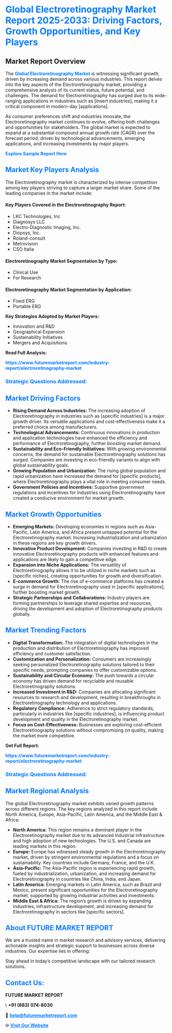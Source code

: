 <h1 style="color: #007BFF;">Global Electroretinography Market Report 2025-2033: Driving Factors, Growth Opportunities, and Key Players</h1>

<section id="overview">
<h2>Market Report Overview</h2>
<p>The <a href="https://www.futuremarketreport.com/industry-report/electroretinography-market" style="color: #007BFF; text-decoration: none;"><strong>Global Electroretinography Market</strong></a> is witnessing significant growth, driven by increasing demand across various industries. This report delves into the key aspects of the Electroretinography market, providing a comprehensive analysis of its current status, future potential, and challenges. The demand for Electroretinography has surged due to its wide-ranging applications in industries such as [insert industries], making it a critical component in modern-day [applications].</p>
<p>As consumer preferences shift and industries innovate, the Electroretinography market continues to evolve, offering both challenges and opportunities for stakeholders. The global market is expected to expand at a substantial compound annual growth rate (CAGR) over the forecast period, driven by technological advancements, emerging applications, and increasing investments by major players.</p>
</section>

<section id="overview">
<p><a href="https://www.futuremarketreport.com/request-sample/reportId=26493" style="color: #007BFF; text-decoration: none;"><strong>Explore Sample Report Here</strong></a></p>
</section>

<section id="key-players">
<h2 style="color: #007BFF;">Market Key Players Analysis</h2>
<p>The Electroretinography market is characterized by intense competition among key players striving to capture a larger market share. Some of the leading companies in the market include:</p>
<h4>Key Players Covered in the Electroretinography Report:</h4>
<ul><li>LKC Technologies, Inc</li><li>Diagnosys LLC</li><li>Electro-Diagnostic Imaging, Inc.</li><li>Diopsys, Inc.</li><li>Roland-consult</li><li>Metrovision</li><li>CSO Italia</li></ul>
<h4>Electroretinography Market Segmentation by Type:</h4>
<ul><li>Clinical Use</li><li>For Research</li></ul>

<h4>Electroretinography Market Segmentation by Application:</h4>
<ul><li>Fixed ERG</li><li>Portable ERG</li></ul>
<p><strong>Key Strategies Adopted by Market Players:</strong></p>
<ul>
<li>Innovation and R&D</li>
<li>Geographical Expansion</li>
<li>Sustainability Initiatives</li>
<li>Mergers and Acquisitions</li>
</ul>
</section>

<section>
<p><strong>Read Full Analysis: </strong></p><a href="https://www.futuremarketreport.com/industry-report/electroretinography-market" style="color: #007BFF; text-decoration: none;"><strong>https://www.futuremarketreport.com/industry-report/electroretinography-market</strong></a>
<h3 style="color: #007BFF;">Strategic Questions Addressed:</h3>
</section>

<section id="driving-factors">
<h2 style="color: #007BFF;">Market Driving Factors</h2>
<ul>
<li><strong>Rising Demand Across Industries:</strong> The increasing adoption of Electroretinography in industries such as [specific industries] is a major growth driver. Its versatile applications and cost-effectiveness make it a preferred choice among manufacturers.</li>
<li><strong>Technological Advancements:</strong> Continuous innovations in production and application technologies have enhanced the efficiency and performance of Electroretinography, further boosting market demand.</li>
<li><strong>Sustainability and Eco-Friendly Initiatives:</strong> With growing environmental concerns, the demand for sustainable Electroretinography solutions has surged. Companies are investing in eco-friendly variants to align with global sustainability goals.</li>
<li><strong>Growing Population and Urbanization:</strong> The rising global population and rapid urbanization have increased the demand for [specific products], where Electroretinography plays a vital role in meeting consumer needs.</li>
<li><strong>Government Policies and Incentives:</strong> Supportive government regulations and incentives for industries using Electroretinography have created a conducive environment for market growth.</li>
</ul>
</section>

<section id="growth-opportunities">
<h2 style="color: #007BFF;">Market Growth Opportunities</h2>
<ul>
<li><strong>Emerging Markets:</strong> Developing economies in regions such as Asia-Pacific, Latin America, and Africa present untapped potential for the Electroretinography market. Increasing industrialization and urbanization in these regions are key growth drivers.</li>
<li><strong>Innovative Product Development:</strong> Companies investing in R&D to create innovative Electroretinography products with enhanced features and applications are likely to gain a competitive edge.</li>
<li><strong>Expansion into Niche Applications:</strong> The versatility of Electroretinography allows it to be utilized in niche markets such as [specific niches], creating opportunities for growth and diversification.</li>
<li><strong>E-commerce Growth:</strong> The rise of e-commerce platforms has created a surge in demand for Electroretinography used in [specific applications], further boosting market growth.</li>
<li><strong>Strategic Partnerships and Collaborations:</strong> Industry players are forming partnerships to leverage shared expertise and resources, driving the development and adoption of Electroretinography products globally.</li>
</ul>
</section>

<section id="trending-factors">
<h2 style="color: #007BFF;">Market Trending Factors</h2>
<ul>
<li><strong>Digital Transformation:</strong> The integration of digital technologies in the production and distribution of Electroretinography has improved efficiency and customer satisfaction.</li>
<li><strong>Customization and Personalization:</strong> Consumers are increasingly seeking personalized Electroretinography solutions tailored to their specific needs, prompting companies to offer customizable options.</li>
<li><strong>Sustainability and Circular Economy:</strong> The push towards a circular economy has driven demand for recyclable and reusable Electroretinography solutions.</li>
<li><strong>Increased Investment in R&D:</strong> Companies are allocating significant resources to research and development, resulting in breakthroughs in Electroretinography technology and applications.</li>
<li><strong>Regulatory Compliance:</strong> Adherence to strict regulatory standards, particularly in industries like [specific industries], is influencing product development and quality in the Electroretinography market.</li>
<li><strong>Focus on Cost-Effectiveness:</strong> Businesses are exploring cost-efficient Electroretinography solutions without compromising on quality, making the market more competitive.</li>
</ul>
</section>

<section>
<p><strong>Get Full Report: </strong></p><a href="https://www.futuremarketreport.com/industry-report/electroretinography-market" style="color: #007BFF; text-decoration: none;"><strong>https://www.futuremarketreport.com/industry-report/electroretinography-market</strong></a>
<h3 style="color: #007BFF;">Strategic Questions Addressed:</h3>
</section>


<section id="regional-analysis">
<h2 style="color: #007BFF;">Market Regional Analysis</h2>
<p>The global Electroretinography market exhibits varied growth patterns across different regions. The key regions analyzed in this report include North America, Europe, Asia-Pacific, Latin America, and the Middle East & Africa:</p>
<ul>
<li><strong>North America:</strong> This region remains a dominant player in the Electroretinography market due to its advanced industrial infrastructure and high adoption of new technologies. The U.S. and Canada are leading markets in this region.</li>
<li><strong>Europe:</strong> Europe has witnessed steady growth in the Electroretinography market, driven by stringent environmental regulations and a focus on sustainability. Key countries include Germany, France, and the U.K.</li>
<li><strong>Asia-Pacific:</strong> The Asia-Pacific region is experiencing rapid growth, fueled by industrialization, urbanization, and increasing demand for Electroretinography in countries like China, India, and Japan.</li>
<li><strong>Latin America:</strong> Emerging markets in Latin America, such as Brazil and Mexico, present significant opportunities for the Electroretinography market, supported by growing industrial activities and investments.</li>
<li><strong>Middle East & Africa:</strong> The region’s growth is driven by expanding industries, infrastructure development, and increasing demand for Electroretinography in sectors like [specific sectors].</li>
</ul>
</section>

<footer>
<h2 style="color: #007BFF;">About FUTURE MARKET REPORT</h2>
<p>We are a trusted name in market research and advisory services, delivering actionable insights and strategic support to businesses across diverse industries. Our expertise lies in offering:</p>

<p>Stay ahead in today’s competitive landscape with our tailored research solutions.</p>

<h2 style="color: #007BFF;">Contact Us:</h2>
<p><strong>FUTURE MARKET REPORT</strong></p>
<p>📞 <strong>+91 (883) 074-8030</strong></p>
<p>📧 <strong><a href="mailto:help@futuremarketreport.com" style="color: #007BFF;">help@futuremarketreport.com</a></strong></p>
<p>🌐 <strong><a href="https://www.futuremarketreport.com/" style="color: #007BFF;">Visit Our Website</a></strong></p>
</footer>